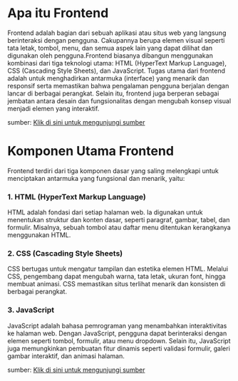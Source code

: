 # Apa itu Frontend
Frontend adalah bagian dari sebuah aplikasi atau situs web yang langsung berinteraksi dengan pengguna. Cakupannya berupa elemen visual seperti tata letak, tombol, menu, dan semua aspek lain yang dapat dilihat dan digunakan oleh pengguna.Frontend biasanya dibangun menggunakan kombinasi dari tiga teknologi utama: HTML (HyperText Markup Language), CSS (Cascading Style Sheets), dan JavaScript. Tugas utama dari frontend adalah untuk menghadirkan antarmuka (interface) yang menarik dan responsif serta memastikan bahwa pengalaman pengguna berjalan dengan lancar di berbagai perangkat. Selain itu, frontend juga berperan sebagai jembatan antara desain dan fungsionalitas dengan mengubah konsep visual menjadi elemen yang interaktif.

sumber: [Klik di sini untuk mengunjungi sumber](https://www.lawencon.com/mengenal-frontend/)

# Komponen Utama Frontend
Frontend terdiri dari tiga komponen dasar yang saling melengkapi untuk menciptakan antarmuka yang fungsional dan menarik, yaitu:
### 1. HTML (HyperText Markup Language)
HTML adalah fondasi dari setiap halaman web. Ia digunakan untuk menentukan struktur dan konten dasar, seperti paragraf, gambar, tabel, dan formulir. Misalnya, sebuah tombol atau daftar menu ditentukan kerangkanya menggunakan HTML.
### 2. CSS (Cascading Style Sheets)
CSS bertugas untuk mengatur tampilan dan estetika elemen HTML. Melalui CSS, pengembang dapat mengubah warna, tata letak, ukuran font, hingga membuat animasi. CSS memastikan situs terlihat menarik dan konsisten di berbagai perangkat.
### 3.  JavaScript
JavaScript adalah bahasa pemrograman yang menambahkan interaktivitas ke halaman web. Dengan JavaScript, pengguna dapat berinteraksi dengan elemen seperti tombol, formulir, atau menu dropdown. Selain itu, JavaScript juga memungkinkan pembuatan fitur dinamis seperti validasi formulir, galeri gambar interaktif, dan animasi halaman​.

sumber: [Klik di sini untuk mengunjungi sumber](https://www.lawencon.com/mengenal-frontend/)
